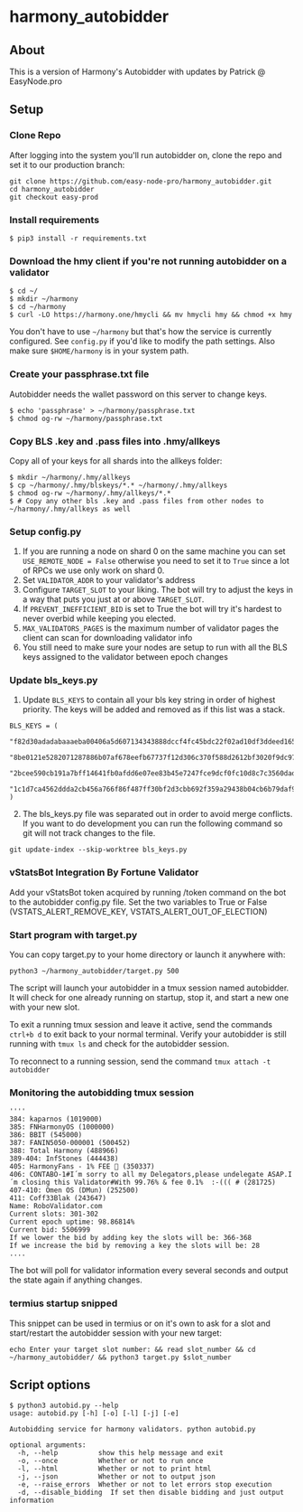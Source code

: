 # harmony_autobidder

## About

This is a version of Harmony's Autobidder with updates by Patrick @ EasyNode.pro

## Setup
### Clone Repo
After logging into the system you'll run autobidder on, clone the repo and set it to our production branch:
```
git clone https://github.com/easy-node-pro/harmony_autobidder.git
cd harmony_autobidder
git checkout easy-prod
```

### Install requirements
```
$ pip3 install -r requirements.txt
```

### Download the hmy client if you're not running autobidder on a validator
```
$ cd ~/
$ mkdir ~/harmony
$ cd ~/harmony
$ curl -LO https://harmony.one/hmycli && mv hmycli hmy && chmod +x hmy
```
You don't have to use `~/harmony` but that's how the service is currently configured.
See `config.py` if you'd like to modify the path settings. Also make sure `$HOME/harmony` is 
in your system path.

### Create your passphrase.txt file
Autobidder needs the wallet password on this server to change keys.

```
$ echo 'passphrase' > ~/harmony/passphrase.txt
$ chmod og-rw ~/harmony/passphrase.txt
```

### Copy BLS .key and .pass files into .hmy/allkeys
Copy all of your keys for all shards into the allkeys folder:

```
$ mkdir ~/harmony/.hmy/allkeys
$ cp ~/harmony/.hmy/blskeys/*.* ~/harmony/.hmy/allkeys
$ chmod og-rw ~/harmony/.hmy/allkeys/*.*
$ # Copy any other bls .key and .pass files from other nodes to ~/harmony/.hmy/allkeys as well
```

### Setup config.py 
1. If you are running a node on shard 0 on the same machine you can set
`USE_REMOTE_NODE = False` otherwise you need to set it to `True` since a lot of RPCs we use only work on shard 0.
2. Set `VALIDATOR_ADDR` to your validator's address
4. Configure `TARGET_SLOT` to your liking. The bot will try to adjust the keys in a way that puts you just at or above `TARGET_SLOT`.
5. If `PREVENT_INEFFICIENT_BID` is set to True the bot will try it's hardest to never overbid while keeping you elected.   
6. `MAX_VALIDATORS_PAGES` is the maximum number of validator pages the client can scan for downloading validator info
7. You still need to make sure your nodes are setup to run with all the BLS keys assigned to the validator between epoch changes

### Update bls_keys.py
1. Update `BLS_KEYS` to contain all your bls key string in order of highest priority. The keys will be added and removed as if this list was a stack.
```
BLS_KEYS = (
    "f82d30adadabaaaeba00406a5d607134343888dccf4fc45bdc22f02ad10df3ddeed1656a2a253262dae92095297e3f84", 
    "8be0121e5282071287886b07af678eefb67737f12d306c370f588d2612bf3020f9dc97fce63ee86c0ee3cd2153e43f90", 
    "2bcee590cb191a7bff14641fb0afdd6e07ee83b45e7247fce9dcf0fc10d8c7c3560dad54891cdf8bffff36e4a2c24f04", 
    "1c1d7ca4562ddda2cb456a766f86f487ff30bf2d3cbb692f359a29438b04cb6b79daf9241c44b514893076a14bea9984",  
)
```
2. The bls_keys.py file was separated out in order to avoid merge conflicts. If you want to do development 
you can run the following command so git will not track changes to the file.
```
git update-index --skip-worktree bls_keys.py
```

### vStatsBot Integration By Fortune Validator
Add your vStatsBot token acquired by running /token command on the bot to the autobidder config.py file. 
Set the two variables to True or False (VSTATS_ALERT_REMOVE_KEY, VSTATS_ALERT_OUT_OF_ELECTION)

### Start program with target.py
You can copy target.py to your home directory or launch it anywhere with:

```
python3 ~/harmony_autobidder/target.py 500
```

The script will launch your autobidder in a tmux session named autobidder. It will check for one already running on startup, stop it, and start a new one with your new slot.  

To exit a running tmux session and leave it active, send the commands `ctrl+b d` to exit back to your normal terminal. Verify your autobidder is still running with `tmux ls` and check for the autobidder session.  

To reconnect to a running session, send the command `tmux attach -t autobidder`  

### Monitoring the autobidding tmux session
```
''''
384: kaparnos (1019000)
385: FNHarmonyOS (1000000)
386: BBIT (545000)
387: FANIN5050-000001 (500452)
388: Total Harmony (488966)
389-404: InfStones (444438)
405: HarmonyFans - 1% FEE 🚀 (350337)
406: CONTABO-1#I´m sorry to all my Delegators,please undelegate ASAP.I´m closing this Validator#With 99.76% & fee 0.1%  :-((( # (281725)
407-410: Omen OS (DMun) (252500)
411: Coff33Blak (243647)
Name: RoboValidator.com
Current slots: 301-302
Current epoch uptime: 98.86814%
Current bid: 5506999
If we lower the bid by adding key the slots will be: 366-368
If we increase the bid by removing a key the slots will be: 28
....
```
The bot will poll for validator information every several seconds and output the state again if anything changes.

### termius startup snipped
This snippet can be used in termius or on it's own to ask for a slot and start/restart the autobidder session with your new target:
```
echo Enter your target slot number: && read slot_number && cd ~/harmony_autobidder/ && python3 target.py $slot_number
```

## Script options
```
$ python3 autobid.py --help
usage: autobid.py [-h] [-o] [-l] [-j] [-e]

Autobidding service for harmony validators. python autobid.py

optional arguments:
  -h, --help          show this help message and exit
  -o, --once          Whether or not to run once
  -l, --html          Whether or not to print html
  -j, --json          Whether or not to output json
  -e, --raise_errors  Whether or not to let errors stop execution
  -d, --disable_bidding  If set then disable bidding and just output information
```
